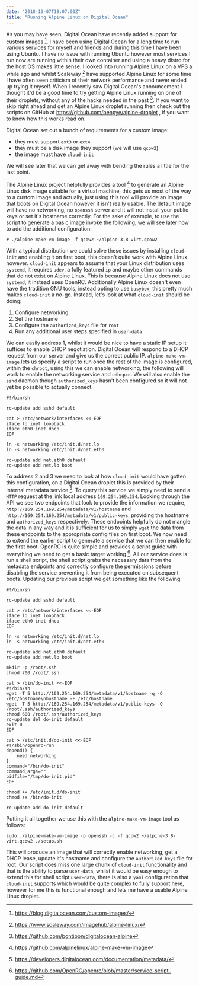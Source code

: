```yaml
---
date: "2018-10-07T18:07:00Z"
title: "Running Alpine Linux on Digital Ocean"
---
```


As you may have seen, Digital Ocean have recently added support for custom images [^1]. I have been using Digital Ocean for a long time to run various services for myself and friends and during this time I have been using Ubuntu. I have no issue with running Ubuntu however most services I run now are running within their own container and using a heavy distro for the host OS makes little sense. I looked into running Alpine Linux on a VPS a while ago and whilst Scaleway [^2] have supported Alpine Linux for some time I have often seen criticism of their network performance and never ended up trying it myself. When I recently saw Digital Ocean's announcement I thought it'd be a good time to try getting Alpine Linux running on one of their droplets, without any of the hacks needed in the past [^3]. If you want to skip right ahead and get an Alpine Linux droplet running then check out the scripts on GitHub at https://github.com/benpye/alpine-droplet , if you want to know how this works read on.

Digital Ocean set out a bunch of requirements for a custom image:
- they must support `ext3` or `ext4`
- they must be a disk image they support (we will use `qcow2`)
- the image must have `cloud-init`

We will see later that we can get away with bending the rules a little for the last point.

The Alpine Linux project helpfully provides a tool [^4] to generate an Alpine Linux disk image suitable for a virtual machine, this gets us most of the way to a custom image and actually, just using this tool will provide an image that boots on Digital Ocean however it isn't really usable. The default image will have no networking, no `openssh` server and it will not install your public keys or set it's hostname correctly. For the sake of example, to use the script to generate a basic image invoke the following, we will see later how to add the additional configuration:


```
# ./alpine-make-vm-image -f qcow2 ~/alpine-3.8-virt.qcow2
```

With a typical distribution we could solve these issues by installing `cloud-init` and enabling it on first boot, this doesn't quite work with Alpine Linux however. `cloud-init` appears to assume that your Linux distribution uses `systemd`, it requires `udev`, a fully featured `ip` and maybe other commands that do not exist on Alpine Linux. This is because Alpine Linux does not use `systemd`, it instead uses OpenRC. Additionally Alpine Linux doesn't even have the tradition GNU tools, instead opting to use `busybox`, this pretty much makes `cloud-init` a no-go. Instead, let's look at what `cloud-init` should be doing:

1. Configure networking
2. Set the hostname
3. Configure the `authorized_keys` file for `root`
4. Run any additional user steps specified in `user-data`

We can easily address 1, whilst it would be nice to have a static IP setup it suffices to enable DHCP negotiation. Digital Ocean will respond to a DHCP request from our server and give us the correct public IP. `alpine-make-vm-image` lets us specify a script to run once the rest of the image is configured, within the `chroot`, using this we can enable networking, the following will work to enable the networking service and `udhcpcd`. We will also enable the `sshd` daemon though `authorized_keys` hasn't been configured so it will not yet be possible to actually connect.

```
#!/bin/sh

rc-update add sshd default

cat > /etc/network/interfaces <<-EOF
iface lo inet loopback
iface eth0 inet dhcp
EOF

ln -s networking /etc/init.d/net.lo
ln -s networking /etc/init.d/net.eth0

rc-update add net.eth0 default
rc-update add net.lo boot
```

To address 2 and 3 we need to look at how `cloud-init` would have gotten this configuration, on a Digital Ocean droplet this is provided by their internal metadata service [^5]. To query this service we simply need to send a `HTTP` request at the link local address `169.254.169.254`. Looking through the API we see two endpoints that look to provide the information we require, `http://169.254.169.254/metadata/v1/hostname` and `http://169.254.169.254/metadata/v1/public-keys`, providing the hostname and `authorized_keys` respectively. These endpoints helpfully do not mangle the data in any way and it is sufficient for us to simply `wget` the data from these endpoints to the appropriate config files on first boot. We now need to extend the earlier script to generate a service that we can then enable for the first boot. OpenRC is quite simple and provides a script guide with everything we need to get a basic target working [^6]. All our service does is run a shell script, the shell script grabs the necessary data from the metadata endpoints and correctly configure the permissions before disabling the service preventing it from being executed on subsequent boots. Updating our previous script we get something like the following:

```
#!/bin/sh

rc-update add sshd default

cat > /etc/network/interfaces <<-EOF
iface lo inet loopback
iface eth0 inet dhcp
EOF

ln -s networking /etc/init.d/net.lo
ln -s networking /etc/init.d/net.eth0

rc-update add net.eth0 default
rc-update add net.lo boot

mkdir -p /root/.ssh
chmod 700 /root/.ssh

cat > /bin/do-init <<-EOF
#!/bin/sh
wget -T 5 http://169.254.169.254/metadata/v1/hostname -q -O /etc/hostname\nhostname -F /etc/hostname
wget -T 5 http://169.254.169.254/metadata/v1/public-keys -O /root/.ssh/authorized_keys
chmod 600 /root/.ssh/authorized_keys
rc-update del do-init default
exit 0
EOF

cat > /etc/init.d/do-init <<-EOF
#!/sbin/openrc-run
depend() {
    need networking
}
command="/bin/do-init"
command_args=""
pidfile="/tmp/do-init.pid"
EOF

chmod +x /etc/init.d/do-init
chmod +x /bin/do-init

rc-update add do-init default
```

Putting it all together we use this with the `alpine-make-vm-image` tool as follows:

```
sudo ./alpine-make-vm-image -p openssh -c -f qcow2 ~/alpine-3.8-virt.qcow2 ./setup.sh
```

This will produce an image that will correctly enable networking, get a DHCP lease, update it's hostname and configure the `authorized_keys` file for root. Our script does miss one large chunk of `cloud-init` functionality and that is the ability to parse `user-data`, whilst it would be easy enough to extend this for shell script `user-data`, there is also a `yaml` configuration that `cloud-init` supports which would be quite complex to fully support here, however for me this is functional enough and lets me have a usable Alpine Linux droplet.

[^1]: https://blog.digitalocean.com/custom-images/
[^2]: https://www.scaleway.com/imagehub/alpine-linux/
[^3]: https://github.com/bontibon/digitalocean-alpine
[^4]: https://github.com/alpinelinux/alpine-make-vm-image
[^5]: https://developers.digitalocean.com/documentation/metadata/
[^6]: https://github.com/OpenRC/openrc/blob/master/service-script-guide.md

